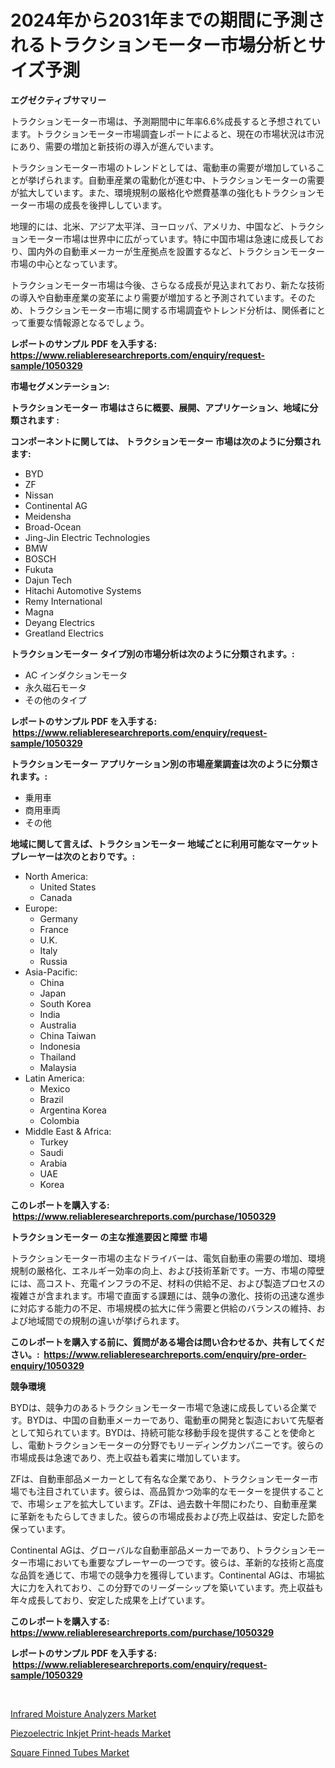 <p><h1>2024年から2031年までの期間に予測されるトラクションモーター市場分析とサイズ予測</h1></p><p><strong>エグゼクティブサマリー</strong></p>
<p><p>トラクションモーター市場は、予測期間中に年率6.6%成長すると予想されています。トラクションモーター市場調査レポートによると、現在の市場状況は市況にあり、需要の増加と新技術の導入が進んでいます。</p><p>トラクションモーター市場のトレンドとしては、電動車の需要が増加していることが挙げられます。自動車産業の電動化が進む中、トラクションモーターの需要が拡大しています。また、環境規制の厳格化や燃費基準の強化もトラクションモーター市場の成長を後押ししています。</p><p>地理的には、北米、アジア太平洋、ヨーロッパ、アメリカ、中国など、トラクションモーター市場は世界中に広がっています。特に中国市場は急速に成長しており、国内外の自動車メーカーが生産拠点を設置するなど、トラクションモーター市場の中心となっています。</p><p>トラクションモーター市場は今後、さらなる成長が見込まれており、新たな技術の導入や自動車産業の変革により需要が増加すると予測されています。そのため、トラクションモーター市場に関する市場調査やトレンド分析は、関係者にとって重要な情報源となるでしょう。</p></p>
<p><strong>レポートのサンプル PDF を入手する: <a href="https://www.reliableresearchreports.com/enquiry/request-sample/1050329">https://www.reliableresearchreports.com/enquiry/request-sample/1050329</a></strong></p>
<p><strong>市場セグメンテーション:</strong></p>
<p><strong> トラクションモーター 市場はさらに概要、展開、アプリケーション、地域に分類されます :</strong></p>
<p><strong>コンポーネントに関しては、 トラクションモーター 市場は次のように分類されます: &nbsp;</strong></p>
<p><ul><li>BYD</li><li>ZF</li><li>Nissan</li><li>Continental AG</li><li>Meidensha</li><li>Broad-Ocean</li><li>Jing-Jin Electric Technologies</li><li>BMW</li><li>BOSCH</li><li>Fukuta</li><li>Dajun Tech</li><li>Hitachi Automotive Systems</li><li>Remy International</li><li>Magna</li><li>Deyang Electrics</li><li>Greatland Electrics</li></ul></p>
<p><strong> トラクションモーター タイプ別の市場分析は次のように分類されます。:</strong></p>
<p><ul><li>AC インダクションモータ</li><li>永久磁石モータ</li><li>その他のタイプ</li></ul></p>
<p><strong>レポートのサンプル PDF を入手する: &nbsp;<a href="https://www.reliableresearchreports.com/enquiry/request-sample/1050329">https://www.reliableresearchreports.com/enquiry/request-sample/1050329</a></strong></p>
<p><strong> トラクションモーター アプリケーション別の市場産業調査は次のように分類されます。:</strong></p>
<p><ul><li>乗用車</li><li>商用車両</li><li>その他</li></ul></p>
<p><strong>地域に関して言えば、トラクションモーター 地域ごとに利用可能なマーケットプレーヤーは次のとおりです。:</strong></p>
<p><ul>
    <li>
        North America:
        <ul>
            <li>United States</li>
            <li>Canada</li>
        </ul>
    </li>
    <li>
        Europe:
        <ul>
            <li>Germany</li>
            <li>France</li>
            <li>U.K.</li>
            <li>Italy</li>
            <li>Russia</li>
        </ul>
    </li>
    <li>
        Asia-Pacific:
        <ul>
            <li>China</li>
            <li>Japan</li>
            <li>South Korea</li>
            <li>India</li>
            <li>Australia</li>
            <li>China Taiwan</li>
            <li>Indonesia</li>
            <li>Thailand</li>
            <li>Malaysia</li>
        </ul>
    </li>
    <li>
        Latin America:
        <ul>
            <li>Mexico</li>
            <li>Brazil</li>
            <li>Argentina Korea</li>
            <li>Colombia</li>
        </ul>
    </li>
    <li>
        Middle East & Africa:
        <ul>
            <li>Turkey</li>
            <li>Saudi</li>
            <li>Arabia</li>
            <li>UAE</li>
            <li>Korea</li>
        </ul>
    </li>
    </ul></p>
<p><strong>このレポートを購入する: &nbsp;<a href="https://www.reliableresearchreports.com/purchase/1050329">https://www.reliableresearchreports.com/purchase/1050329</a></strong></p>
<p><strong>トラクションモーター の主な推進要因と障壁 市場</strong></p>
<p><p>トラクションモーター市場の主なドライバーは、電気自動車の需要の増加、環境規制の厳格化、エネルギー効率の向上、および技術革新です。一方、市場の障壁には、高コスト、充電インフラの不足、材料の供給不足、および製造プロセスの複雑さが含まれます。市場で直面する課題には、競争の激化、技術の迅速な進歩に対応する能力の不足、市場規模の拡大に伴う需要と供給のバランスの維持、および地域間での規制の違いが挙げられます。</p></p>
<p><strong>このレポートを購入する前に、質問がある場合は問い合わせるか、共有してください。:&nbsp; <a href="https://www.reliableresearchreports.com/enquiry/pre-order-enquiry/1050329">https://www.reliableresearchreports.com/enquiry/pre-order-enquiry/1050329</a></strong></p>
<p><strong>競争環境</strong></p>
<p><p>BYDは、競争力のあるトラクションモーター市場で急速に成長している企業です。BYDは、中国の自動車メーカーであり、電動車の開発と製造において先駆者として知られています。BYDは、持続可能な移動手段を提供することを使命とし、電動トラクションモーターの分野でもリーディングカンパニーです。彼らの市場成長は急速であり、売上収益も着実に増加しています。</p><p>ZFは、自動車部品メーカーとして有名な企業であり、トラクションモーター市場でも注目されています。彼らは、高品質かつ効率的なモーターを提供することで、市場シェアを拡大しています。ZFは、過去数十年間にわたり、自動車産業に革新をもたらしてきました。彼らの市場成長および売上収益は、安定した節を保っています。</p><p>Continental AGは、グローバルな自動車部品メーカーであり、トラクションモーター市場においても重要なプレーヤーの一つです。彼らは、革新的な技術と高度な品質を通じて、市場での競争力を獲得しています。Continental AGは、市場拡大に力を入れており、この分野でのリーダーシップを築いています。売上収益も年々成長しており、安定した成果を上げています。</p></p>
<p><strong>このレポートを購入する: &nbsp; <a href="https://www.reliableresearchreports.com/purchase/1050329">https://www.reliableresearchreports.com/purchase/1050329</a></strong></p>
<p><strong>レポートのサンプル PDF を入手する: &nbsp;<a href="https://www.reliableresearchreports.com/enquiry/request-sample/1050329">https://www.reliableresearchreports.com/enquiry/request-sample/1050329</a></strong><strong></strong></p>
<p>&nbsp;</p>
<p><p><a href="https://view.publitas.com/reportprime-1/infrared-moisture-analyzers-market-centers-on-aspects-such-as-market-growth-market-share-market-opportunity-and-projected-forecasts-spanning-from-2023-to-2030/">Infrared Moisture Analyzers Market</a></p><p><a href="https://view.publitas.com/reportprime-1/piezoelectric-inkjet-print-heads-market-offer-valuable-insights-into-market-size-market-share-market-trends-and-projections-spanning-from-2023-to-2030/">Piezoelectric Inkjet Print-heads Market</a></p><p><a href="https://view.publitas.com/reportprime-1/square-finned-tubes-market-insights-market-players-and-forecast-till-2030/">Square Finned Tubes Market</a></p></p>